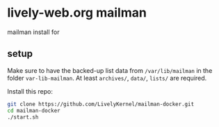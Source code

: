 # lively-web.org mailman

mailman install for [](http://lively-web.org)

## setup

Make sure to have the backed-up list data from `/var/lib/mailman` in the folder `var-lib-mailman`. At least `archives/`, `data/`, `lists/` are required.

Install this repo:

```sh
git clone https://github.com/LivelyKernel/mailman-docker.git
cd mailman-docker
./start.sh
```

